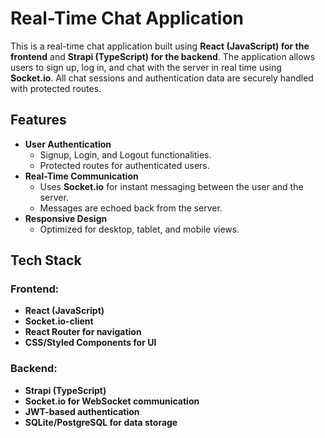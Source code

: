 # Real-Time Chat Application
This is a real-time chat application built using **React (JavaScript) for the frontend** and **Strapi (TypeScript) for the backend**. The application allows users to sign up, log in, and chat with the server in real time using **Socket.io**. All chat sessions and authentication data are securely handled with protected routes.

## Features
- **User Authentication**
  - Signup, Login, and Logout functionalities.
  - Protected routes for authenticated users.
- **Real-Time Communication**
  - Uses **Socket.io** for instant messaging between the user and the server.
  - Messages are echoed back from the server.
- **Responsive Design**
  - Optimized for desktop, tablet, and mobile views.

## Tech Stack
### Frontend:
- **React (JavaScript)**
- **Socket.io-client**
- **React Router for navigation**
- **CSS/Styled Components for UI**

### Backend:
- **Strapi (TypeScript)**
- **Socket.io for WebSocket communication**
- **JWT-based authentication**
- **SQLite/PostgreSQL for data storage**

